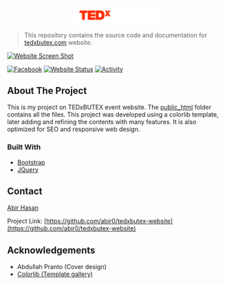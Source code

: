 <!-- PROJECT LOGO -->
<p align="center">
  <img alt="tedxbutex logo" src="./public_html/img/logo.png" alt="Logo" width="200">
</p>

> This repository contains the source code and documentation for [tedxbutex.com](https://tedxbutex.com) website.

[![Website Screen Shot][website-screenshot]][website-url]

<!-- PROJECT SHIELDS -->
[![Facebook][facebook-shield]][facebook-url]
[![Website Status][website-shield]][website-url]
[![Activity][activity-shield]][website-url]

<!-- ABOUT THE PROJECT -->
About The Project
-----------------
This is my project on TEDxBUTEX event website. The [public_html] folder contains all the files. This project was developed using a colorlib template, later adding and refining
the contents with many features. It is also optimized for SEO and responsive web design.

### Built With
* [Bootstrap](https://getbootstrap.com)
* [JQuery](https://jquery.com)


<!-- CONTACT -->
Contact
-------

[Abir Hasan][linkedin-url]

Project Link: [https://github.com/abir0/tedxbutex-website](https://github.com/abir0/tedxbutex-website)

<!-- ACKNOWLEDGEMENTS -->
Acknowledgements
----------------
* Abdullah Pranto (Cover design)
* [Colorlib (Template gallery)](https://colorlib.com/)

<!-- MARKDOWN LINKS & IMAGES -->
[website-screenshot]: https://i.imgur.com/bFwKpel.jpg
[website-url]: https://tedxbutex.com
[activity-shield]: https://img.shields.io/github/last-commit/abir0/tedxbutex-website/main?style=for-the-badge
[website-shield]: https://img.shields.io/website?down_color=red&down_message=down&style=for-the-badge&up_color=green&up_message=up&url=https%3A%2F%2Ftedxbutex.com
[facebook-shield]: https://img.shields.io/badge/Facebook-1877F2?style=for-the-badge&logo=facebook&logoColor=white
[facebook-url]: https://www.facebook.com/TEDxBUTEX
[linkedin-url]: https://www.linkedin.com/in/abir19/
[public_html]: ./public_html/
